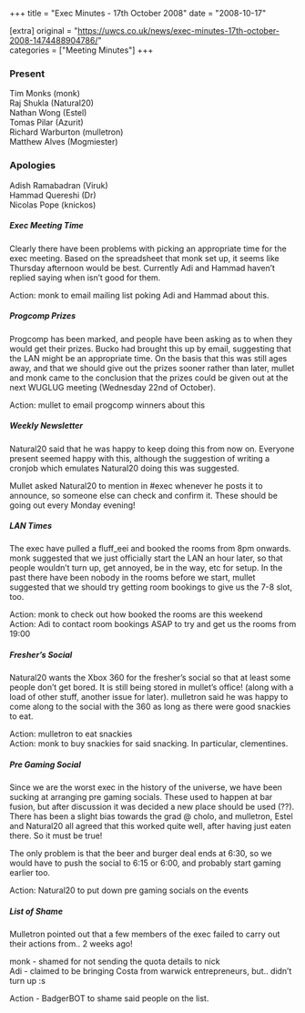 +++
title = "Exec Minutes - 17th October 2008"
date = "2008-10-17"

[extra]
original = "https://uwcs.co.uk/news/exec-minutes-17th-october-2008-1474488904786/"    
categories = ["Meeting Minutes"]
+++

### Present  
Tim Monks (monk)  
Raj Shukla (Natural20)  
Nathan Wong (Estel)  
Tomas Pilar (Azurit)  
Richard Warburton (mulletron)  
Matthew Alves (Mogmiester)

### Apologies  
Adish Ramabadran (Viruk)  
Hammad Quereshi (Dr)  
Nicolas Pope (knickos)

##### Exec Meeting Time

Clearly there have been problems with picking an appropriate time for the exec meeting. Based on the spreadsheet that monk set up, it seems like Thursday afternoon would be best. Currently Adi and Hammad haven’t replied saying when isn’t good for them.

Action: monk to email mailing list poking Adi and Hammad about this.

##### Progcomp Prizes

Progcomp has been marked, and people have been asking as to when they would get their prizes. Bucko had brought this up by email, suggesting that the LAN might be an appropriate time. On the basis that this was still ages away, and that we should give out the prizes sooner rather than later, mullet and monk came to the conclusion that the prizes could be given out at the next WUGLUG meeting (Wednesday 22nd of October).

Action: mullet to email progcomp winners about this

##### Weekly Newsletter

Natural20 said that he was happy to keep doing this from now on. Everyone present seemed happy with this, although the suggestion of writing a cronjob which emulates Natural20 doing this was suggested.

Mullet asked Natural20 to mention in \#exec whenever he posts it to announce, so someone else can check and confirm it. These should be going out every Monday evening\!

##### LAN Times

The exec have pulled a fluff\_eei and booked the rooms from 8pm onwards. monk suggested that we just officially start the LAN an hour later, so that people wouldn’t turn up, get annoyed, be in the way, etc for setup. In the past there have been nobody in the rooms before we start, mullet suggested that we should try getting room bookings to give us the 7-8 slot, too.

Action: monk to check out how booked the rooms are this weekend  
Action: Adi to contact room bookings ASAP to try and get us the rooms from 19:00

##### Fresher’s Social

Natural20 wants the Xbox 360 for the fresher’s social so that at least some people don’t get bored. It is still being stored in mullet’s office\! (along with a load of other stuff, another issue for later). mulletron said he was happy to come along to the social with the 360 as long as there were good snackies to eat.

Action: mulletron to eat snackies  
Action: monk to buy snackies for said snacking. In particular, clementines.

##### Pre Gaming Social

Since we are the worst exec in the history of the universe, we have been sucking at arranging pre gaming socials. These used to happen at bar fusion, but after discussion it was decided a new place should be used (??). There has been a slight bias towards the grad @ cholo, and mulletron, Estel and Natural20 all agreed that this worked quite well, after having just eaten there. So it must be true\!

The only problem is that the beer and burger deal ends at 6:30, so we would have to push the social to 6:15 or 6:00, and probably start gaming earlier too.

Action: Natural20 to put down pre gaming socials on the events

##### List of Shame

Mulletron pointed out that a few members of the exec failed to carry out their actions from.. 2 weeks ago\!

monk - shamed for not sending the quota details to nick  
Adi - claimed to be bringing Costa from warwick entrepreneurs, but.. didn’t turn up :s

Action - BadgerBOT to shame said people on the list.
